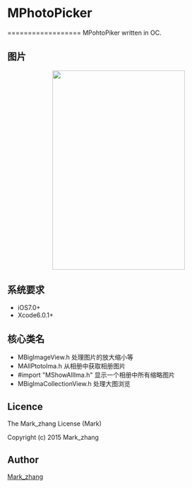 # MPhotoPicker
==================
MPohtoPiker  written in OC.
## 图片
<p align="center" >
<img src="http://cdn.cocimg.com/bbs/attachment/postcate/topic/16/313856_189_d5ad143753317993e1cf9770cfa00.gif" width="300" height="450"/>
</p>

## 系统要求
* iOS7.0+
* Xcode6.0.1+

## 核心类名
* MBigImageView.h 处理图片的放大缩小等
* MAllPtotoIma.h  从相册中获取相册图片
* #import "MShowAllIma.h" 显示一个相册中所有缩略图片
* MBigImaCollectionView.h 处理大图浏览

## Licence

The Mark_zhang License (Mark)

Copyright (c) 2015 Mark_zhang

## Author

[Mark_zhang](https://github.com/zhangli4659507)
